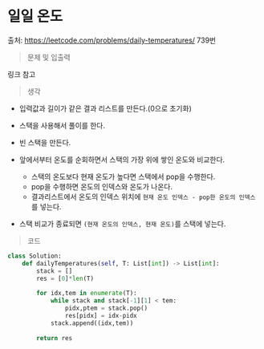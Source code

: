 # 일일 온도

출처:  https://leetcode.com/problems/daily-temperatures/   739번      



> 문제 및 입출력

링크 참고



> 생각

* 입력값과 길이가 같은 결과 리스트를 만든다.(0으로 초기화)

* 스택을 사용해서 풀이를 한다. 
* 빈 스택을 만든다.
* 앞에서부터 온도를 순회하면서 스택의 가장 위에 쌓인 온도와 비교한다. 
  * 스택의 온도보다 현재 온도가 높다면 스택에서 pop을 수행한다.
  * pop을 수행하면 온도의 인덱스와 온도가 나온다.
  * 결과리스트에서 온도의 인덱스 위치에 `현재 온도 인덱스 - pop한 온도의 인덱스`를 넣는다. 
* 스택 비교가 종료되면 `(현재 온도의 인덱스, 현재 온도)`를 스택에 넣는다.       





> 코드

```python
class Solution:
    def dailyTemperatures(self, T: List[int]) -> List[int]:
        stack = []
        res = [0]*len(T)
        
        for idx,tem in enumerate(T):
            while stack and stack[-1][1] < tem:
                pidx,ptem = stack.pop()
                res[pidx] = idx-pidx
            stack.append((idx,tem))
        
        return res                                       
```



